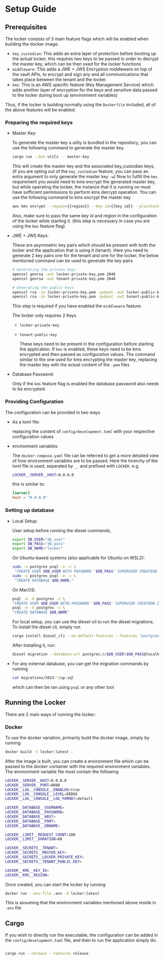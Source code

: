 # Setup Guide

## Prerequisites

The locker consists of 3 main feature flags which will be enabled when building the docker image.

- `key_custodian`: This adds an extra layer of protection before booting up the actual locker, this requires two keys to be passed in order to decrypt the master key, which can be then used for the locker functions
- `middleware`: This adds a JWE + JWS Encryption middleware on top of the vault APIs, to encrypt and sign any and all communications that takes place between the tenant and the locker.
- `kms`: This is an AWS specific feature (Key Management Service) which adds another layer of encryption for the keys and sensitive data passed to the locker during boot up (environment variables)

Thus, if the locker is building normally using the `Dockerfile` included, all of the above features will be enabled.

### Preparing the required keys

- Master Key:

  To generate the master key a utiliy is bundled in the repository, you can use the following command to generate the master key.

  ```bash
  cargo run --bin utils -- master-key
  ```

  This will create the master key and the associated key_custodian keys, (if you are opting out of the `key_custodian` feature, you can pass an extra argument to only generate the master key `-w`)
  Now to fulfill the `kms` requirement you would need to kms encrypt the generated master key, but while operating the locker, the instance that it is running on must have sufficient permissions to perform kms decrypt operation. You can use the following command to kms encrypt the master key

  ```bash
  aws kms encrypt --region={{region}} --key-id={{key id}} --plaintext $(echo -n {{master key}} | base64)
  ```

  Also, make sure to pass the same key id and region in the configuration of the locker while starting it.
  (this step is necessary in case you are using the `kms` feature flag)

- JWE + JWS Keys:

  These are asymmetric key pairs which should be present with both the locker and the application that is using it (tenant). Here you need to generate 2 key pairs one for the tenant and one for the locker, the below mentioned command can be used to generate the key pairs

  ```bash
  # Generating the private keys
  openssl genrsa -out locker-private-key.pem 2048
  openssl genrsa -out tenant-private-key.pem 2048

  # Generating the public keys
  openssl rsa -in locker-private-key.pem -pubout -out locker-public-key.pem
  openssl rsa -in locker-private-key.pem -pubout -out tenant-public-key.pem
  ```

  This step is required if you have enabled the `middleware` feature.

  The locker only requires 2 Keys

  - `locker-private-key`
  - `tenant-public-key`

    These keys need to be present in the configuration before starting the application.
    If `kms` is enabled, these keys need to be kms encrypted and then passed as configuration values. The command similar to the one used for kms encrypting the master key, replacing the master key with the actual content of the `.pem` files

- Database Password:

  Only if the `kms` feature flag is enabled the database password also needs to be encrypted.

### Providing Configuration

The configuration can be provided in two ways

- As a toml file:

  replacing the content of `config/development.toml` with your respective configuration values

- environment variables:

  The `docker-compose.yaml` file can be referred to get a more detailed view of how environment variables are to be passed. Here the hirerchy of the toml file is used, separated by `__` and prefixed with `LOCKER`.
  e.g.

  ```bash
  LOCKER__SERVER__HOST=0.0.0.0
  ```

  this is similar to:

  ```toml
  [server]
  host = "0.0.0.0"
  ```

### Setting up database

- Local Setup:

  User setup before running the diesel commands,

  ```bash
  export DB_USER="db_user"
  export DB_PASS="db_pass"
  export DB_NAME="locker"
  ```

  On Ubuntu-based systems (also applicable for Ubuntu on WSL2):

  ```bash
  sudo -u postgres psql -e -c \
   "CREATE USER $DB_USER WITH PASSWORD '$DB_PASS' SUPERUSER CREATEDB CREATEROLE INHERIT LOGIN;"
  sudo -u postgres psql -e -c \
   "CREATE DATABASE $DB_NAME;"
  ```

  On MacOS:

  ```bash
  psql -e -U postgres -c \
  "CREATE USER $DB_USER WITH PASSWORD '$DB_PASS' SUPERUSER CREATEDB CREATEROLE INHERIT LOGIN;"
  psql -e -U postgres -c \
  "CREATE DATABASE $DB_NAME"
  ```

  For local setup, you can use the diesel-cli to run the diesel migrations.
  To install the diesel cli, simply run

  ```bash
  cargo install diesel_cli --no-default-features --features "postgres"
  ```

  After installing it, run:

  ```bash
  diesel migration --database-url postgres://$DB_USER:$DB_PASS@localhost:5432/$DB_NAME run
  ```

- For any external database, you can get the migration commands by running
  ```bash
  cat migrations/2023-*/up.sql
  ```
  which can then be ran using `psql` or any other tool

## Running the Locker

There are 2 main ways of running the locker:

### Docker

To use the docker variation, primarily build the docker image, simply by running

```bash
docker build -t locker:latest .
```

After the image is built, you can create a environment file which can be passed to the docker container with the required environment variables. The environment variable file must contain the following

```bash
LOCKER__SERVER__HOST=0.0.0.0
LOCKER__SERVER__PORT=8080
LOCKER__LOG__CONSOLE__ENABLED=true
LOCKER__LOG__CONSOLE__LEVEL=DEBUG
LOCKER__LOG__CONSOLE__LOG_FORMAT=default

LOCKER__DATABASE__USERNAME=
LOCKER__DATABASE__PASSWORD=
LOCKER__DATABASE__HOST=
LOCKER__DATABASE__PORT=
LOCKER__DATABASE__DBNAME=

LOCKER__LIMIT__REQUEST_COUNT=100
LOCKER__LIMIT__DURATION=60

LOCKER__SECRETS__TENANT=
LOCKER__SECRETS__MASTER_KEY=
LOCKER__SECRETS__LOCKER_PRIVATE_KEY=
LOCKER__SECRETS__TENANT_PUBLIC_KEY=

LOCKER__KMS__KEY_ID=
LOCKER__KMS__REGION=
```

Once created, you can start the locker by running

```bash
docker run --env-file .env -d locker:latest
```

This is assuming that the environment variables mentioned above reside in `.env` file

## Cargo

If you wish to directly run the executable, the configuration can be added in the `config/development.toml` file, and then to run the application simply do:

```bash

cargo run --release --features release

```
